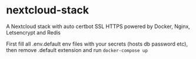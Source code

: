 # nextcloud-stack
A Nextcloud stack with auto certbot SSL HTTPS powered by Docker, Nginx, Letsencrypt and Redis

First fill all .env.default env files with your secrets (hosts db password etc), then remove .default extension and run `docker-compose up`
